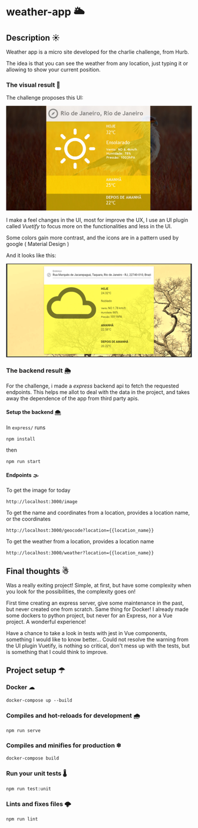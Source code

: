 # weather-app 🌥

## Description ☀
Weather app is a micro site developed for the charlie challenge, from Hurb.

The idea is that you can see the weather from any location, just typing it or allowing to show your current position.

### The visual result 🌈

The challenge proposes this UI:

<img src="exemplo.jpg" alt="exemplo" />

I make a feel changes in the UI, most for improve the UX, I use an UI plugin called _Vuetify_ to focus more on the functionalities and less in the UI. 

Some colors gain more contrast, and the icons are in a pattern used by google ( Material Design )

And it looks like this:

<img src="laptop-layout.png" alt="laptop layout" />

### The backend result 🌦

For the challenge, i made a _express_ backend api to fetch the requested endpoints. This helps me allot to deal with the data in the project, and takes away the dependence of the app from third party apis.

#### Setup the backend 🌨

In `express/` runs
```shell script
npm install
```

then

```shell script
npm run start
```

#### Endpoints 🌫

To get the image for today
```
http://localhost:3000/image
```

To get the name and coordinates from a location, provides a location name, or the coordinates
```
http://localhost:3000/geocode?location={{location_name}}
```

To get the weather from a location, provides a location name 
```
http://localhost:3000/weather?location={{location_name}}
```

## Final thoughts ☃

Was a really exiting project! Simple, at first, but have some complexity when you look for the possibilities, the complexity goes on! 

First time creating an express server, give some maintenance in the past, but never created one from scratch. Same thing for Docker! I already made some dockers to python project, but never for an Express, nor a Vue project. A wonderful experience!

Have a chance to take a look in tests with jest in Vue components, something I would like to know better... Could not resolve the warning from the UI plugin Vuetify,
is nothing so critical, don't mess up with the tests, but is something that I could think to improve.

## Project setup ☂

### Docker ☁

```shell script
docker-compose up --build
```

### Compiles and hot-reloads for development 🌧
```shell script
npm run serve
```

### Compiles and minifies for production ❄

```shell script
docker-compose build
```

### Run your unit tests 🌡
```
npm run test:unit
```

### Lints and fixes files 🌩
```
npm run lint
```
